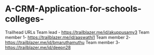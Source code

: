 # A-CRM-Application-for-schools-colleges-

Trailhead URLs
Team lead    - https://trailblazer.me/id/akuppusamy3
Team member 1- https://trailblazer.me/id/aaswathi1
Team member 2- https://trailblazer.me/id/bmaruthamuthu
Team member 3- https://trailblazer.me/id/deepn28
